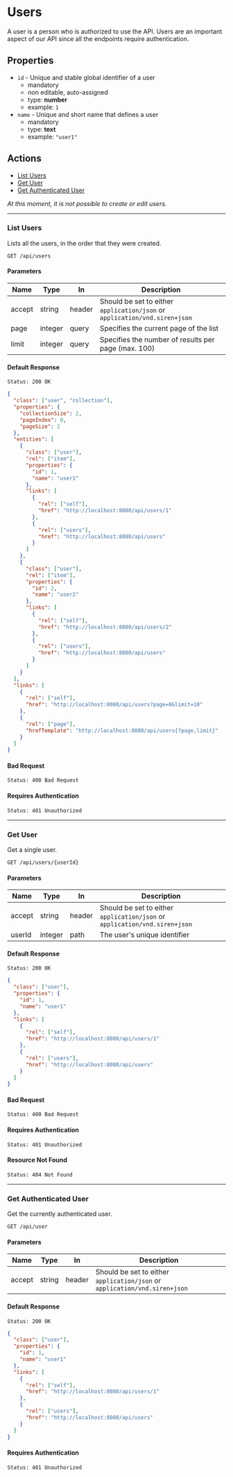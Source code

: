 # Users

A user is a person who is authorized to use the API. Users are an important aspect of our API since all the endpoints require authentication. 

## Properties
* `id` - Unique and stable global identifier of a user
    * mandatory
    * non editable, auto-assigned
    * type: **number**
    * example: `1`
* `name` - Unique and short name that defines a user
    * mandatory
    * type: **text**
    * example: `"user1"`

## Actions
* [List Users](#list-users)
* [Get User](#get-user)
* [Get Authenticated User](#get-authenticated-user)

*At this moment, it is not possible to create or edit users.*

------
### List Users
Lists all the users, in the order that they were created.

```http
GET /api/users
```

#### Parameters
| Name        | Type        | In         | Description                                                                           |
| ----------- | ----------- | ---------- | ------------------------------------------------------------------------------------- |
| accept      | string      | header     | Should be set to either `application/json` or `application/vnd.siren+json`            |
| page        | integer     | query      | Specifies the current page of the list                                                |
| limit       | integer     | query      | Specifies the number of results per page (max. 100)                                   |

#### Default Response
```
Status: 200 OK
```
```json
{
  "class": ["user", "collection"],
  "properties": {
    "collectionSize": 2,
    "pageIndex": 0,
    "pageSize": 2
  },
  "entities": [
    {
      "class": ["user"],
      "rel": ["item"],
      "properties": {
        "id": 1,
        "name": "user1"
      },
      "links": [
        {
          "rel": ["self"],
          "href": "http://localhost:8080/api/users/1"
        },
        {
          "rel": ["users"],
          "href": "http://localhost:8080/api/users"
        }
      ]
    },
    {
      "class": ["user"],
      "rel": ["item"],
      "properties": {
        "id": 2,
        "name": "user2"
      },
      "links": [
        {
          "rel": ["self"],
          "href": "http://localhost:8080/api/users/2"
        },
        {
          "rel": ["users"],
          "href": "http://localhost:8080/api/users"
        }
      ]
    }
  ],
  "links": [
    {
      "rel": ["self"],
      "href": "http://localhost:8080/api/users?page=0&limit=10"
    },
    {
      "rel": ["page"],
      "hrefTemplate": "http://localhost:8080/api/users{?page,limit}"
    }
  ]
}
```
#### Bad Request
```
Status: 400 Bad Request
```

#### Requires Authentication
```
Status: 401 Unauthorized
```

------
### Get User
Get a single user.

```http
GET /api/users/{userId}
```

#### Parameters
| Name        | Type        | In         | Description                                                                           |
| ----------- | ----------- | ---------- | ------------------------------------------------------------------------------------- |
| accept      | string      | header     | Should be set to either `application/json` or `application/vnd.siren+json`            |
| userId      | integer     | path       | The user's unique identifier                                                          |

#### Default Response
```
Status: 200 OK
```
```json
{
  "class": ["user"],
  "properties": {
    "id": 1,
    "name": "user1"
  },
  "links": [
    {
      "rel": ["self"],
      "href": "http://localhost:8080/api/users/1"
    },
    {
      "rel": ["users"],
      "href": "http://localhost:8080/api/users"
    }
  ]
}
```
#### Bad Request
```
Status: 400 Bad Request
```

#### Requires Authentication
```
Status: 401 Unauthorized
```

#### Resource Not Found
```
Status: 404 Not Found
```

------
### Get Authenticated User
Get the currently authenticated user.

```http
GET /api/user
```

#### Parameters
| Name        | Type        | In         | Description                                                                           |
| ----------- | ----------- | ---------- | ------------------------------------------------------------------------------------- |
| accept      | string      | header     | Should be set to either `application/json` or `application/vnd.siren+json`            |

#### Default Response
```
Status: 200 OK
```
```json
{
  "class": ["user"],
  "properties": {
    "id": 1,
    "name": "user1"
  },
  "links": [
    {
      "rel": ["self"],
      "href": "http://localhost:8080/api/users/1"
    },
    {
      "rel": ["users"],
      "href": "http://localhost:8080/api/users"
    }
  ]
}
```

#### Requires Authentication
```
Status: 401 Unauthorized
```
